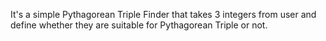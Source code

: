 It's a simple Pythagorean Triple Finder that takes 3 integers from user and define whether they are suitable for Pythagorean Triple or not. 
